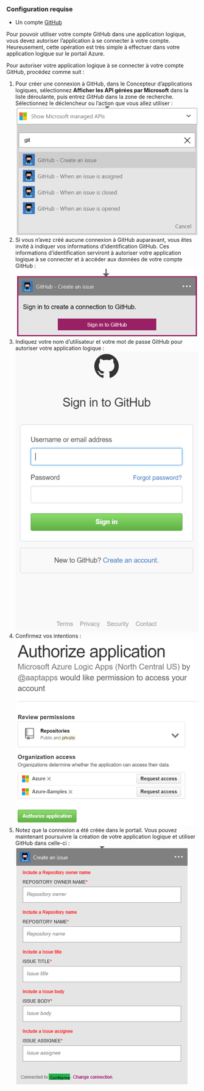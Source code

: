 ### Configuration requise
- Un compte [GitHub](http://GitHub.com) 

Pour pouvoir utiliser votre compte GitHub dans une application logique, vous devez autoriser l’application à se connecter à votre compte. Heureusement, cette opération est très simple à effectuer dans votre application logique sur le portail Azure.

Pour autoriser votre application logique à se connecter à votre compte GitHub, procédez comme suit :

1. Pour créer une connexion à GitHub, dans le Concepteur d’applications logiques, sélectionnez **Afficher les API gérées par Microsoft** dans la liste déroulante, puis entrez *GitHub* dans la zone de recherche. Sélectionnez le déclencheur ou l’action que vous allez utiliser : ![](./media/connectors-create-api-github/github-1.png)
2. Si vous n’avez créé aucune connexion à GitHub auparavant, vous êtes invité à indiquer vos informations d’identification GitHub. Ces informations d’identification serviront à autoriser votre application logique à se connecter et à accéder aux données de votre compte GitHub : ![](./media/connectors-create-api-github/github-2.png)
3. Indiquez votre nom d’utilisateur et votre mot de passe GitHub pour autoriser votre application logique : ![](./media/connectors-create-api-github/github-3.png)   
4. Confirmez vos intentions : ![](./media/connectors-create-api-github/github-4.png)   
5. Notez que la connexion a été créée dans le portail. Vous pouvez maintenant poursuivre la création de votre application logique et utiliser GitHub dans celle-ci : ![](./media/connectors-create-api-github/github-5.png)   
